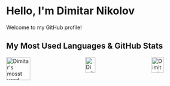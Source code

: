 # Hello, I'm Dimitar Nikolov

Welcome to my GitHub profile!

## My Most Used Languages & GitHub Stats



<div style="display: flex; flex-direction: row;">
    <a href="https://github.com/Dimitar759/github-readme-stats">
        <img src="https://github-readme-stats.vercel.app/api/top-langs/?username=Dimitar759&layout=pie)](https://github.com/Dimitar759/github-readme-stats)" alt="Dimitar's mosst used programming languages" style="width: 55%;">
    </a>
    <a href="https://github.com/Dimitar759/github-readme-stats#gh-light-mode-only">
        <img src="https://github-readme-stats.vercel.app/api?username=Dimitar759&show_icons=true&theme=default#gh-light-mode-only" alt="Dimitar's GitHub stats-Light" style="width: 45%;">
    </a>
    <a href="https://github.com/Dimitar759/github-readme-stats#gh-dark-mode-only">
        <img src="https://github-readme-stats.vercel.app/api?username=Dimitar759&show_icons=true&theme=radical" alt="Dimitar's GitHub stats-Dark" style="width: 45%; margin-left: 45px;">
    </a>
</div>
